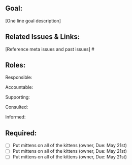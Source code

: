 ## Goal: 
[One line goal description] 

## Related Issues & Links: 
[Reference meta issues and past issues] #

## Roles:

Responsible:

Accountable:

Supporting:

Consulted:

Informed: 

## Required: 
- [ ] Put mittens on all of the kittens (owner, Due: May 21st) 
- [ ] Put mittens on all of the kittens (owner, Due: May 21st) 
- [ ] Put mittens on all of the kittens (owner, Due: May 21st)
